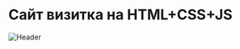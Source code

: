 # Сайт визитка на HTML+CSS+JS
![Header](https://github.com/DenisKomarov-QA/blob/main/assets/2024-01-18_22-17-06.png)


